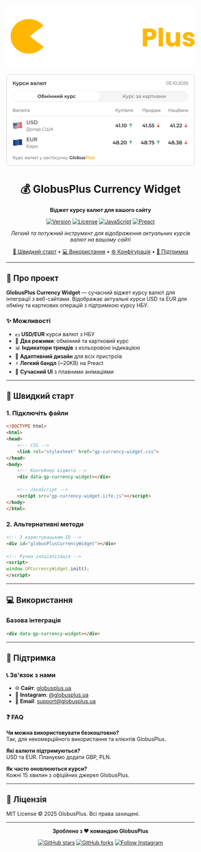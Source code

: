 
<div align="center">

![GlobusPlus Logo](image/logo.svg)

![GlobusPlus Logo](image/widget.png)

# 💰 GlobusPlus Currency Widget

**Віджет курсу валют для вашого сайту**

[![Version](https://img.shields.io/badge/version-1.0.0-ff8c00.svg)](https://github.com/globusplus/currency-widget)
[![License](https://img.shields.io/badge/license-MIT-ff8c00.svg)](LICENSE)
[![JavaScript](https://img.shields.io/badge/JavaScript-ES6+-ff8c00.svg)](https://developer.mozilla.org/en-US/docs/Web/JavaScript)
[![Preact](https://img.shields.io/badge/Preact-10.x-ff8c00.svg)](https://preactjs.com/)

*Легкий та потужний інструмент для відображення актуальних курсів валют на вашому сайті*

[🚀 Швидкий старт](#-швидкий-старт) • [💻 Використання](#-використання) • [⚙️ Конфігурація](#️-конфігурація) • [🤝 Підтримка](#-підтримка)

</div>

---

## 🎯 Про проект

**GlobusPlus Currency Widget** — сучасний віджет курсу валют для інтеграції з веб-сайтами. Відображає актуальні курси USD та EUR для обміну та карткових операцій з підтримкою курсу НБУ.

### ✨ Можливості

- 💵 **USD/EUR** курси валют з НБУ
- 🔄 **Два режими**: обмінний та картковий курс
- 📊 **Індикатори трендів** з кольоровою індикацією
- 📱 **Адаптивний дизайн** для всіх пристроїв
- ⚡ **Легкий бандл** (~20KB) на Preact
- 🎨 **Сучасний UI** з плавними анімаціями

---

## 🚀 Швидкий старт

### 1. Підключіть файли

```html
<!DOCTYPE html>
<html>
<head>
    <!-- CSS -->
    <link rel="stylesheet" href="gp-currency-widget.css">
</head>
<body>
    <!-- Контейнер віджета -->
    <div data-gp-currency-widget></div>
    
    <!-- JavaScript -->
    <script src="gp-currency-widget.iife.js"></script>
</body>
</html>
```

### 2. Альтернативні методи

```html
<!-- З користувацьким ID -->
<div id="globusPlusCurrencyWidget"></div>

<!-- Ручна ініціалізація -->
<script>
window.GPCurrencyWidget.init();
</script>
```

---

## 💻 Використання

### Базова інтеграція

```html
<div data-gp-currency-widget></div>
```

---

## 🤝 Підтримка

### 📞 Зв'язок з нами

- 🌐 **Сайт**: [globusplus.ua](https://globusplus.ua)
- 📱 **Instagram**: [@globusplus.ua](https://www.instagram.com/globusplus.ua/)
- 📧 **Email**: support@globusplus.ua

### ❓ FAQ

**Чи можна використовувати безкоштовно?**  
Так, для некомерційного використання та клієнтів GlobusPlus.

**Які валюти підтримуються?**  
USD та EUR. Плануємо додати GBP, PLN.

**Як часто оновлюються курси?**  
Кожні 15 хвилин з офіційних джерел GlobusPlus.

---

## 📄 Ліцензія

MIT License © 2025 GlobusPlus. Всі права захищені.

---

<div align="center">

**Зроблено з ❤️ командою GlobusPlus**

[![GitHub stars](https://img.shields.io/github/stars/globusplus/currency-widget?style=social)](https://github.com/globusplus/currency-widget/stargazers)
[![GitHub forks](https://img.shields.io/github/forks/globusplus/currency-widget?style=social)](https://github.com/globusplus/currency-widget/network/members)
[![Follow Instagram](https://img.shields.io/badge/Instagram-@globusplus.ua-ff8c00?style=social&logo=instagram)](https://www.instagram.com/globusplus.ua/)
</div>
